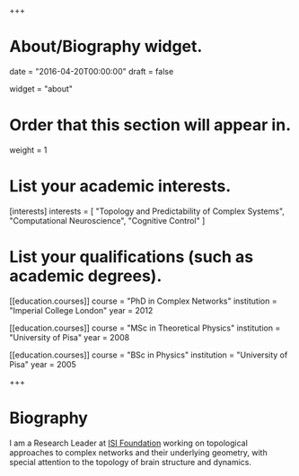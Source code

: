 +++
# About/Biography widget.

date = "2016-04-20T00:00:00"
draft = false

widget = "about"

# Order that this section will appear in.
weight = 1

# List your academic interests.
[interests]
  interests = [
    "Topology and Predictability of Complex Systems",
    "Computational Neuroscience",
    "Cognitive Control"
  ]

# List your qualifications (such as academic degrees).
[[education.courses]]
  course = "PhD in Complex Networks"
  institution = "Imperial College London"
  year = 2012

[[education.courses]]
  course = "MSc in Theoretical Physics"
  institution = "University of Pisa"
  year = 2008

[[education.courses]]
  course = "BSc in Physics"
  institution = "University of Pisa"
  year = 2005
 
+++

# Biography

I am a Research Leader at [ISI Foundation](http://www.isi.it/) working on topological approaches to complex networks and their underlying geometry, with special attention to the topology of brain structure and dynamics.

